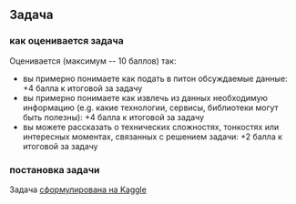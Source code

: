 ## Задача
### как оценивается задача
Оценивается (максимум -- 10 баллов) так:
* вы примерно понимаете как подать в питон обсуждаемые данные: +4 балла к итоговой за задачу
* вы примерно понимаете как извлечь из данных необходимую информацию (e.g. какие технологии, сервисы, библиотеки могут быть полезны): +4 балла к итоговой за задачу
* вы можете рассказать о технических сложностях, тонкостях или интересных моментах, связанных с решением задачи: +2 балла к итоговой за задачу

### постановка задачи
Задача [сформулирована на Kaggle](https://www.kaggle.com/c/data-science-for-good-city-of-los-angeles)
